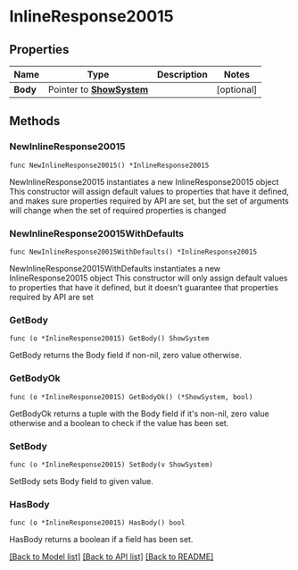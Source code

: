 # InlineResponse20015

## Properties

Name | Type | Description | Notes
------------ | ------------- | ------------- | -------------
**Body** | Pointer to [**ShowSystem**](ShowSystem.md) |  | [optional] 

## Methods

### NewInlineResponse20015

`func NewInlineResponse20015() *InlineResponse20015`

NewInlineResponse20015 instantiates a new InlineResponse20015 object
This constructor will assign default values to properties that have it defined,
and makes sure properties required by API are set, but the set of arguments
will change when the set of required properties is changed

### NewInlineResponse20015WithDefaults

`func NewInlineResponse20015WithDefaults() *InlineResponse20015`

NewInlineResponse20015WithDefaults instantiates a new InlineResponse20015 object
This constructor will only assign default values to properties that have it defined,
but it doesn't guarantee that properties required by API are set

### GetBody

`func (o *InlineResponse20015) GetBody() ShowSystem`

GetBody returns the Body field if non-nil, zero value otherwise.

### GetBodyOk

`func (o *InlineResponse20015) GetBodyOk() (*ShowSystem, bool)`

GetBodyOk returns a tuple with the Body field if it's non-nil, zero value otherwise
and a boolean to check if the value has been set.

### SetBody

`func (o *InlineResponse20015) SetBody(v ShowSystem)`

SetBody sets Body field to given value.

### HasBody

`func (o *InlineResponse20015) HasBody() bool`

HasBody returns a boolean if a field has been set.


[[Back to Model list]](../README.md#documentation-for-models) [[Back to API list]](../README.md#documentation-for-api-endpoints) [[Back to README]](../README.md)


